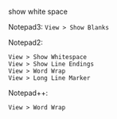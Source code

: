 show white space


Notepad3:
`View > Show Blanks`

Notepad2:
```
View > Show Whitespace
View > Show Line Endings
View > Word Wrap
View > Long Line Marker
```

Notepad++:
```
View > Word Wrap
```
